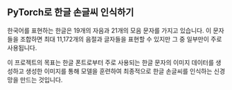 ## PyTorch로 한글 손글씨 인식하기

한국어를 표현하는 한글은 19개의 자음과 21개의 모음 문자를 가지고 있습니다. 이 문자들을 조합하면 최대 11,172개의 음절과 글자들을 표현할 수 있지만 그 중 일부만이 주로 사용됩니다.

이 프로젝트의 목표는 한글 폰트로부터 주로 사용되는 한글 문자의 이미지 데이터를 생성하고 생성한 이미지를 통해 모델을 훈련하여 최종적으로 한글 손글씨를 인식하는 신경망을 만드는 것입니다.
